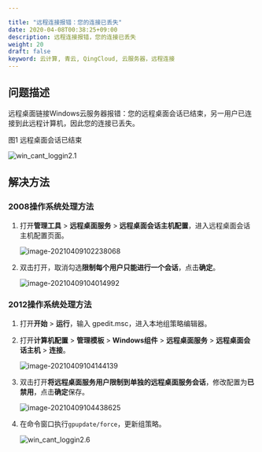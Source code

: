 ```yaml
---

title: "远程连接报错：您的连接已丢失"
date: 2020-04-08T00:38:25+09:00
description: 远程连接报错，您的连接已丢失
weight: 20
draft: false
keyword: 云计算, 青云, QingCloud, 云服务器，远程连接
---
```


## 问题描述

远程桌面链接Windows云服务器报错：您的远程桌面会话已结束，另一用户已连接到此远程计算机，因此您的连接已丢失。

图1 远程桌面会话已结束

![win_cant_loggin2.1](../../../_images/win_cant_loggin2.1.png)

## 解决方法

### 2008操作系统处理方法

1. 打开**管理工具** > **远程桌面服务** > **远程桌面会话主机配置**，进入远程桌面会话主机配置页面。

   ![image-20210409102238068](../../../_images/win_cant_loggin2.2.png)

2. 双击打开，取消勾选**限制每个用户只能进行一个会话**，点击**确定**。

   ![image-20210409104014992](../../../_images/win_cant_loggin2.3.png)

### 2012操作系统处理方法

1. 打开**开始** > **运行**，输入 gpedit.msc，进入本地组策略编辑器。

2. 打开**计算机配置** > **管理模板** > **Windows组件** > **远程桌面服务** > **远程桌面会话主机** > **连接**。

   ![image-20210409104144139](../../../_images/win_cant_loggin2.4.png)

3. 双击打开**将远程桌面服务用户限制到单独的远程桌面服务会话**，修改配置为**已禁用**，点击**确定**保存。

   ![image-20210409104438625](../../../_images/win_cant_loggin2.5.png)

4. 在命令窗口执行`gpupdate/force`，更新组策略。

   ![win_cant_loggin2.6](../../../_images/win_cant_loggin2.6.png)